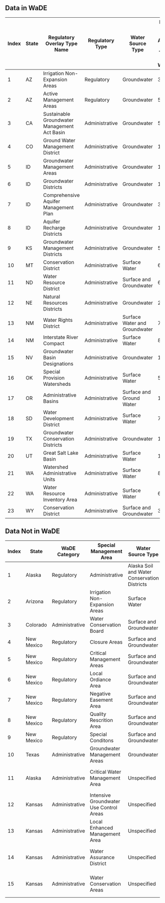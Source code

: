 ## Data in WaDE
Index	|	State	|	Regulatory Overlay Type Name	|	Regulatory Type	|	Water Source Type	|	Num of Reg Areas per Type in WaDE
-------------	|	-------------	|	-------------	|	-------------	|	-------------	|	-------------
1	|	AZ	|	Irrigation Non-Expansion Areas	|	Regulatory	|	Groundwater	|	3
2	|	AZ	|	Active Management Areas	|	Regulatory	|	Groundwater	|	5
3	|	CA	|	Sustainable Groundwater Management Act Basin	|	Administrative	|	Groundwater	|	505
4	|	CO	|	Ground Water Management District	|	Administrative	|	Groundwater	|	13
5	|	ID	|	Groundwater Management Areas	|	Administrative	|	Groundwater	|	12
6	|	ID	|	Groundwater Districts	|	Administrative	|	Groundwater	|	13
7	|	ID	|	Comprehensive Aquifer Management Plan	|	Administrative	|	Groundwater	|	3
8	|	ID	|	Aquifer Recharge Districts	|	Administrative	|	Groundwater	|	1
9	|	KS	|	Groundwater Management Districts	|	Administrative	|	Groundwater	|	5
10	|	MT	|	Conservation District	|	Administrative	|	Surface Water	|	6
11	|	ND	|	Water Resource District	|	Administrative	|	Surface and Groundwater	|	63
12	|	NE	|	Natural Resources Districts	|	Administrative	|	Groundwater	|	23
13	|	NM	|	Water Rights District	|	Administrative	|	Surface Water and Groundwater	|	7
14	|	NM	|	Interstate River Compact	|	Administrative	|	Surface Water	|	8
15	|	NV	|	Groundwater Basin Designations	|	Administrative	|	Groundwater	|	123
16	|	OK	|	Special Provision Watersheds	|	Administrative	|	Surface Water	|	5
17	|	OR	|	Administrative Basins	|	Administrative	|	Surface and Ground Water	|	18
18	|	SD	|	Water Development District	|	Administrative	|	Surface Water	|	7
19	|	TX	|	Groundwater Conservation Districts	|	Administrative	|	Groundwater	|	100
20	|	UT	|	Great Salt Lake Basin	|	Administrative	|	Surface Water	|	1
21	|	WA	|	Watershed Administrative Units	|	Administrative	|	Surface Water	|	846
22	|	WA	|	Water Resource Inventory Area	|	Administrative	|	Surface Water	|	62
23	|	WY	|	Conservation District	|	Administrative	|	Surface and Groundwater	|	34



## Data Not in WaDE
Index	|	State	|	WaDE Category	|	Special Management Area	|	Water Source Type	|	WaDE Mapping Status
-------------	|	-------------	|	-------------	|	-------------	|	-------------	|	-------------
1	|	Alaska	|	Regulatory	|	Administrative	|	Alaska Soil and Water Conservation Districts	|	To be imported
2	|	Arizona	|	Regulatory	|	Irrigation Non-Expansion Areas	|	Surface Water	|	To be imported
3	|	Colorado	|	Administrative	|	Water Conservation Board	|	Surface and Groundwater	|	To be imported
4	|	New Mexico	|	Regulatory	|	Closure Areas	|	Surface and Groundwater	|	To be imported
5	|	New Mexico	|	Regulatory	|	Critical Management Areas	|	Surface and Groundwater	|	To be imported
6	|	New Mexico	|	Regulatory	|	Local Ordiance Area	|	Surface and Groundwater	|	To be imported
7	|	New Mexico	|	Regulatory	|	Negative Easement Area	|	Surface and Groundwater	|	To be imported
8	|	New Mexico	|	Regulatory	|	Quality Rescrition Area	|	Surface and Groundwater	|	To be imported
9	|	New Mexico	|	Regulatory	|	Special Conditons	|	Surface and Groundwater	|	To be imported
10	|	Texas	|	Administrative	|	Groundwater Management Areas	|	Groundwater	|	To be imported
11	|	Alaska	|	Administrative	|	Critical Water Management Area	|	Unspecified	|	Unavailable or identified incomplete
12	|	Kansas	|	Administrative	|	Intensive Groundwater Use Control Areas	|	Unspecified	|	Unavailable or identified incomplete
13	|	Kansas	|	Administrative	|	Local Enhanced Management Area	|	Unspecified	|	Unavailable or identified incomplete
14	|	Kansas	|	Administrative	|	Water Assurance District	|	Unspecified	|	Unavailable or identified incomplete
15	|	Kansas	|	Administrative	|	Water Conservation Areas	|	Unspecified	|	Unavailable or identified incomplete





